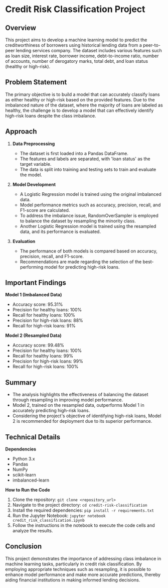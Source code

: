 # Credit Risk Classification Project

## Overview

This project aims to develop a machine learning model to predict the creditworthiness of borrowers using historical lending data from a peer-to-peer lending services company. The dataset includes various features such as loan size, interest rate, borrower income, debt-to-income ratio, number of accounts, number of derogatory marks, total debt, and loan status (healthy or high-risk).

## Problem Statement

The primary objective is to build a model that can accurately classify loans as either healthy or high-risk based on the provided features. Due to the imbalanced nature of the dataset, where the majority of loans are labeled as healthy, the challenge is to develop a model that can effectively identify high-risk loans despite the class imbalance.

## Approach

1. **Data Preprocessing**
    - The dataset is first loaded into a Pandas DataFrame.
    - The features and labels are separated, with 'loan status' as the target variable.
    - The data is split into training and testing sets to train and evaluate the model.
    
2. **Model Development**
    - A Logistic Regression model is trained using the original imbalanced data.
    - Model performance metrics such as accuracy, precision, recall, and F1-score are calculated.
    - To address the imbalance issue, RandomOverSampler is employed to balance the dataset by resampling the minority class.
    - Another Logistic Regression model is trained using the resampled data, and its performance is evaluated.
    
3. **Evaluation**
    - The performance of both models is compared based on accuracy, precision, recall, and F1-score.
    - Recommendations are made regarding the selection of the best-performing model for predicting high-risk loans.

## Important Findings

**Model 1 (Imbalanced Data)**
- Accuracy score: 95.31%
- Precision for healthy loans: 100%
- Recall for healthy loans: 100%
- Precision for high-risk loans: 88%
- Recall for high-risk loans: 91%

**Model 2 (Resampled Data)**
- Accuracy score: 99.48%
- Precision for healthy loans: 100%
- Recall for healthy loans: 99%
- Precision for high-risk loans: 99%
- Recall for high-risk loans: 100%

## Summary

- The analysis highlights the effectiveness of balancing the dataset through resampling in improving model performance.
- Model 2, trained on the resampled data, outperforms Model 1 in accurately predicting high-risk loans.
- Considering the project's objective of identifying high-risk loans, Model 2 is recommended for deployment due to its superior performance.

## Technical Details

**Dependencies**
- Python 3.x
- Pandas
- NumPy
- scikit-learn
- imbalanced-learn

**How to Run the Code**
1. Clone the repository: `git clone <repository_url>`
2. Navigate to the project directory: `cd credit-risk-classification`
3. Install the required dependencies: `pip install -r requirements.txt`
4. Run the Jupyter Notebook: `jupyter notebook credit_risk_classification.ipynb`
5. Follow the instructions in the notebook to execute the code cells and analyze the results.

## Conclusion

This project demonstrates the importance of addressing class imbalance in machine learning tasks, particularly in credit risk classification. By employing appropriate techniques such as resampling, it is possible to enhance model performance and make more accurate predictions, thereby aiding financial institutions in making informed lending decisions.

